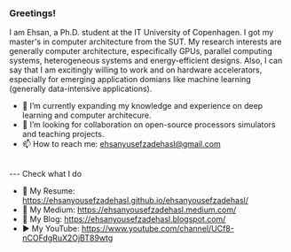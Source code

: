 ### Greetings!
I am Ehsan, a Ph.D. student at the IT University of Copenhagen. I got my master's in computer architecture from the SUT. My research interests are generally computer architecture, especifically GPUs, parallel computing systems, heterogeneous systems and energy-efficient designs. Also, I can say that I am excitingly willing to work and on hardware accelerators, especially for emerging application domians like machine learning (generally data-intensive applications).
- 🌱 I’m currently expanding my knowledge and experience on deep learning and computer architecure. 
- 👯 I’m looking for collaboration on open-source processors simulators and teaching projects.
- 📫 How to reach me: ehsanyusefzadehasl@gmail.com <br/> <br/>

--- Check what I do <br/>
- 💼 My Resume: https://ehsanyousefzadehasl.github.io/ehsanyousefzadehasl/
- 🚧 My Medium: https://ehsanyousefzadehasl.medium.com/
- 📝 My Blog: https://ehsanyousefzadehasl.blogspot.com/
- ▶️ My YouTube: https://www.youtube.com/channel/UCf8-nCOFdgRuX2OjBT89wtg
